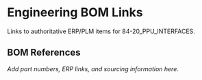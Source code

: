 # Engineering BOM Links

Links to authoritative ERP/PLM items for 84-20_PPU_INTERFACES.

## BOM References

*Add part numbers, ERP links, and sourcing information here.*
